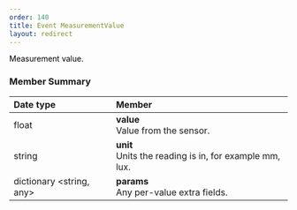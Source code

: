 ```yaml
---
order: 140
title: Event MeasurementValue
layout: redirect
---
```



<span style="color: rgb(0,0,0);">Measurement value.</span>

### Member Summary

|Date type|Member|
|:---|:---|
|float|**value** <br> Value from the sensor.
|string|**unit** <br> Units the reading is in, for example mm, lux.
|dictionary &#60;string, any>|**params** <br> Any per-value extra fields.